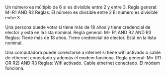 Un número es múltiplo de 6 si es divisible entre 2 y entre 3.
Regla general:
M=R1 AND R2
Reglas:
El número es divisible entre 2
El número es divisible entre 3

Una persona puede votar si tiene más de 18 años y tiene credencial de elector y está en la lista nominal.
Regla general:
M= R1 AND R2 AND R3
Reglas:
Tiene más de 18 años.
 Tiene credencial de elector.
Está en la lista nominal.

Una computadora puede conectarse a internet si tiene wifi activado o cable de ethernet conectado y además el modem funciona.
Regla general:
M= (R1 OR R2) AND R3
Reglas:
Wifi activado.
Cable ethernet conectado.
El módem funciona.
